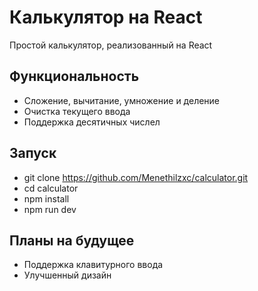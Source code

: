 # Калькулятор на React
Простой калькулятор, реализованный на React

## Функциональность
- Сложение, вычитание, умножение и деление
- Очистка текущего ввода
- Поддержка десятичных числел

## Запуск
- git clone https://github.com/Menethilzxc/calculator.git
- cd calculator
- npm install
- npm run dev

## Планы на будущее 
- Поддержка клавитурного ввода
- Улучшенный дизайн
  
